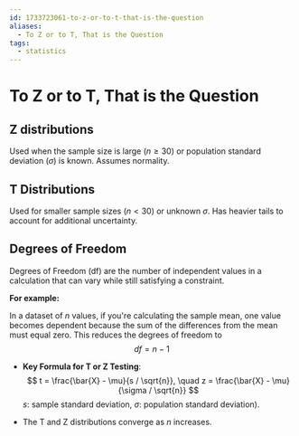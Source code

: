 ```yaml
---
id: 1733723061-to-z-or-to-t-that-is-the-question
aliases:
  - To Z or to T, That is the Question
tags:
  - statistics
---
```


# To Z or to T, That is the Question

## Z distributions

Used when the sample size is large ($n \geq 30$) or population standard deviation ($\sigma$) is known. Assumes normality.

## T Distributions

Used for smaller sample sizes ($n < 30$) or unknown $\sigma$. Has heavier tails to account for additional uncertainty.

## Degrees of Freedom

Degrees of Freedom (df) are the number of independent values in a calculation that can vary while still satisfying a constraint.

**For example:**

In a dataset of $n$ values, if you're calculating the sample mean, one value becomes dependent because the sum of the differences from the mean must equal zero. This reduces the degrees of freedom to
$$
  df = n - 1
$$

- **Key Formula for T or Z Testing**:
$$
  t = \frac{\bar{X} - \mu}{s / \sqrt{n}}, \quad z = \frac{\bar{X} - \mu}{\sigma / \sqrt{n}}
$$
$s$: sample standard deviation, $\sigma$: population standard deviation).  

- The T and Z distributions converge as $n$ increases.
